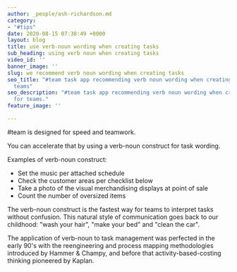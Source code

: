 ```yaml
---
author: _people/ash-richardson.md
category:
- "#tips"
date: 2020-08-15 07:38:49 +0000
layout: blog
title: use verb-noun wording when creating tasks
sub_heading: using verb noun when creating tasks
video_id: ''
banner_image: ''
slug: we recommend verb noun wording when creating tasks
seo_title: "#team task app recommending verb noun wording when creating tasks for
  teams"
seo_description: "#team task app recommending verb noun wording when creating tasks
  for teams."
feature_image: ''

---
```

\#team is designed for speed and teamwork.

You can accelerate that by using a verb-noun construct for task wording.

Examples of verb-noun construct:

* Set the music per attached schedule
* Check the customer areas per checklist below
* Take a photo of the visual merchandising displays at point of sale
* Count the number of oversized items

The verb-noun construct is the fastest way for teams to interpret tasks without confusion.  This natural style of communication goes back to our childhood: "wash your hair", "make your bed" and "clean the car".

The application of verb-noun to task management was perfected in the early 90's with the reengineering and process mapping methodologies introduced by Hammer & Champy, and before that activity-based-costing thinking pioneered by Kaplan.